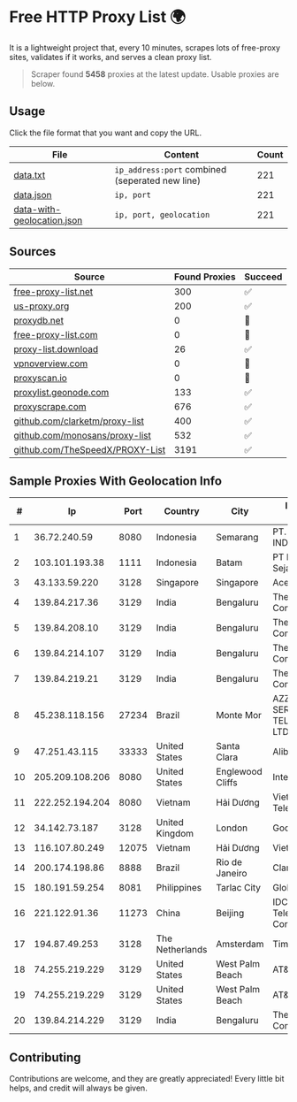 
# Free HTTP Proxy List 🌍

It is a lightweight project that, every 10 minutes, scrapes lots of free-proxy sites, validates if it works, and serves a clean proxy list.


> Scraper found **5458** proxies at the latest update. Usable proxies are below.

## Usage

Click the file format that you want and copy the URL.


|File|Content|Count|
|----|-------|-----|
|[data.txt](https://raw.githubusercontent.com/themiralay/Proxy-List-World/master/data.txt)|`ip_address:port` combined (seperated new line)|221|
|[data.json](https://raw.githubusercontent.com/themiralay/Proxy-List-World/master/data.json)|`ip, port`|221|
|[data-with-geolocation.json](https://raw.githubusercontent.com/themiralay/Proxy-List-World/master/data-with-geolocation.json)|`ip, port, geolocation`|221|

## Sources

|Source|Found Proxies|Succeed|
|------|-------------|-------|
|[free-proxy-list.net](https://free-proxy-list.net)|300|✅|
|[us-proxy.org](https://www.us-proxy.org)|200|✅|
|[proxydb.net](http://proxydb.net)|0|🚫|
|[free-proxy-list.com](https://free-proxy-list.com/?page=&port=&type%5B%5D=http&type%5B%5D=https&up_time=0&search=Search)|0|🚫|
|[proxy-list.download](https://www.proxy-list.download/HTTP)|26|✅|
|[vpnoverview.com](https://vpnoverview.com/privacy/anonymous-browsing/free-proxy-servers)|0|🚫|
|[proxyscan.io](https://www.proxyscan.io)|0|🚫|
|[proxylist.geonode.com](https://proxylist.geonode.com/api/proxy-list?limit=300&page=1&sort_by=lastChecked&sort_type=desc&protocols=http,https)|133|✅|
|[proxyscrape.com](https://api.proxyscrape.com/v2/?request=displayproxies&protocol=http&timeout=10000&country=all&ssl=all&anonymity=all)|676|✅|
|[github.com/clarketm/proxy-list](https://raw.githubusercontent.com/clarketm/proxy-list/master/proxy-list-raw.txt)|400|✅|
|[github.com/monosans/proxy-list](https://raw.githubusercontent.com/monosans/proxy-list/main/proxies/http.txt)|532|✅|
|[github.com/TheSpeedX/PROXY-List](https://raw.githubusercontent.com/TheSpeedX/PROXY-List/master/http.txt)|3191|✅|


## Sample Proxies With Geolocation Info

|#|Ip|Port|Country|City|Internet Service Provider|
|-|--|----|-------|----|-------------------------|
|1|36.72.240.59|8080|Indonesia|Semarang|PT. TELKOM INDONESIA|
|2|103.101.193.38|1111|Indonesia|Batam|PT Bintang Teknologi Sejahtera|
|3|43.133.59.220|3128|Singapore|Singapore|Aceville Pte.ltd|
|4|139.84.217.36|3129|India|Bengaluru|The Constant Company, LLC|
|5|139.84.208.10|3129|India|Bengaluru|The Constant Company, LLC|
|6|139.84.214.107|3129|India|Bengaluru|The Constant Company, LLC|
|7|139.84.219.21|3129|India|Bengaluru|The Constant Company, LLC|
|8|45.238.118.156|27234|Brazil|Monte Mor|AZZA TELECOM SERVIÇOS EM TELECOMUNICAÇÕES LTDA|
|9|47.251.43.115|33333|United States|Santa Clara|Alibaba Cloud LLC|
|10|205.209.108.206|8080|United States|Englewood Cliffs|Interserver, Inc|
|11|222.252.194.204|8080|Vietnam|Hải Dương|VietNam Post and Telecom Corporation|
|12|34.142.73.187|3128|United Kingdom|London|Google LLC|
|13|116.107.80.249|12075|Vietnam|Hải Dương|Viettel Corporation|
|14|200.174.198.86|8888|Brazil|Rio de Janeiro|Claro S.A|
|15|180.191.59.254|8081|Philippines|Tarlac City|Globe Telecom|
|16|221.122.91.36|11273|China|Beijing|IDC, China Telecommunications Corporation|
|17|194.87.49.253|3128|The Netherlands|Amsterdam|TimeWeb Ltd|
|18|74.255.219.229|3129|United States|West Palm Beach|AT&T Corp.|
|19|74.255.219.229|3129|United States|West Palm Beach|AT&T Corp.|
|20|139.84.214.229|3129|India|Bengaluru|The Constant Company, LLC|



## Contributing

Contributions are welcome, and they are greatly appreciated! Every
little bit helps, and credit will always be given.

